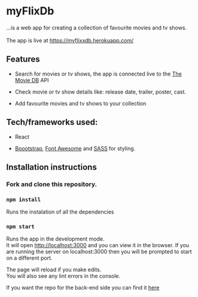 # myFlixDb

...is a web app for creating a collection of favourite movies and tv shows.<br><br>
The app is live at https://myflixxdb.herokuapp.com/

## Features

* Search for movies or tv shows, the app is connected live to the [The Movie DB](https://www.themoviedb.org/) API

* Check movie or tv show details like: release date, trailer, poster, cast.

* Add favourite movies and tv shows to your collection

## Tech/frameworks used:

* React

* [Boootstrap](https://react-bootstrap.github.io/), [Font Awesome](https://fontawesome.com/) and [SASS](https://sass-lang.com/) for styling.

## Installation instructions

### Fork and clone this repository.

### `npm install`

Runs the instalation of all the dependencies

### `npm start`

Runs the app in the development mode.<br>
It will open [http://localhost:3000](http://localhost:3000) and you can view it in the browser.
If you are running the server on localhost:3000 then you will be prompted to start on a different port.

The page will reload if you make edits.<br>
You will also see any lint errors in the console.

If you want the repo for the back-end side you can find it [here](https://github.com/manuickx/my-flix-server-v2)


